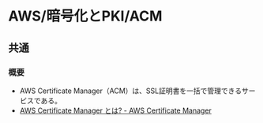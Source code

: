 # AWS/暗号化とPKI/ACM

## 共通

### 概要

- AWS Certificate Manager（ACM）は、SSL証明書を一括で管理できるサービスである。
- [AWS Certificate Manager とは? - AWS Certificate Manager](https://docs.aws.amazon.com/ja_jp/acm/latest/userguide/acm-overview.html)
